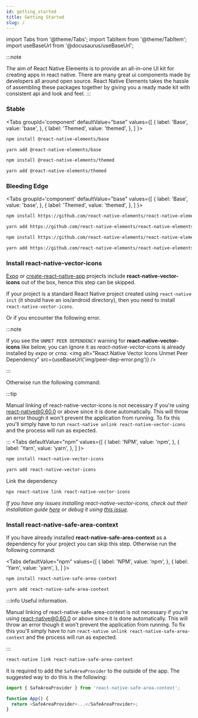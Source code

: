 ```yaml
---
id: getting_started
title: Getting Started
slug: /
---
```


import Tabs from '@theme/Tabs';
import TabItem from '@theme/TabItem';
import useBaseUrl from '@docusaurus/useBaseUrl';

:::note

The aim of React Native Elements is to provide an all-in-one UI kit for creating
apps in react native. There are many great ui components made by developers all
around open source. React Native Elements takes the hassle of assembling these
packages together by giving you a ready made kit with consistent api and look
and feel.
:::

### Stable

<Tabs
groupId='component'
defaultValue="base"
values={[
{ label: 'Base', value: 'base', },
{ label: 'Themed', value: 'themed', },
]
}>
<TabItem value="base">

```bash
npm install @react-native-elements/base
```

```bash
yarn add @react-native-elements/base
```

</TabItem>
<TabItem value="themed">

```bash
npm install @react-native-elements/themed
```

```bash
yarn add @react-native-elements/themed
```

</TabItem>
</Tabs>

### Bleeding Edge

<Tabs
groupId='component'
defaultValue="base"
values={[
{ label: 'Base', value: 'base', },
{ label: 'Themed', value: 'themed', },
]
}>
<TabItem value="base">

```bash
npm install https://github.com/react-native-elements/react-native-elements#base
```

```bash
yarn add https://github.com/react-native-elements/react-native-elements#base
```

</TabItem>
<TabItem value="themed">

```bash
npm install https://github.com/react-native-elements/react-native-elements#themed
```

```bash
yarn add https://github.com/react-native-elements/react-native-elements#themed
```

</TabItem>
</Tabs>

### Install react-native-vector-icons

[Expo](https://expo.io) or
[create-react-native-app](https://github.com/react-community/create-react-native-app)
projects include **react-native-vector-icons** out of the box, hence this step can be skipped.

If your project is a standard React Native project created using
`react-native init` (it should have an ios/android directory), then you need to install `react-native-vector-icons`.

Or if you encounter the following error.

:::note

If you see the `UNMET PEER DEPENDENCY` warning for **react-native-vector-icons** like below, you can ignore it as _react-native-vector-icons_ is already installed by _expo_ or _crna_.
<img alt="React Native Vector Icons Unmet Peer Dependency" src={useBaseUrl('img/peer-dep-error.png')} />

:::

Otherwise run the following command:

:::tip

Manual linking of react-native-vector-icons is not necessary if you're using react-native@0.60.0 or above since it is done automatically. This will throw an error though it won't prevent the application from running. To fix this you'll simply have to run `react-native unlink react-native-vector-icons` and the process will run as expected.

:::
<Tabs
defaultValue="npm"
values={[
{ label: 'NPM', value: 'npm', },
{ label: 'Yarn', value: 'yarn', },
]
}>
<TabItem value="npm">

```bash
npm install react-native-vector-icons
```

</TabItem>
<TabItem value="yarn">

```bash
yarn add react-native-vector-icons
```

</TabItem>
</Tabs>

Link the dependency

```bash
npx react-native link react-native-vector-icons
```

_If you have any issues installing react-native-vector-icons, check out their
installation guide
[here](https://github.com/oblador/react-native-vector-icons#installation) or
debug it using
[this issue](https://github.com/react-native-elements/react-native-elements/issues/503)._

### Install react-native-safe-area-context

If you have already installed **react-native-safe-area-context** as a dependency for
your project you can skip this step. Otherwise run the following command:

<Tabs
defaultValue="npm"
values={[
{ label: 'NPM', value: 'npm', },
{ label: 'Yarn', value: 'yarn', },
]
}>
<TabItem value="npm">

```bash
npm install react-native-safe-area-context
```

</TabItem>
<TabItem value="yarn">

```bash
yarn add react-native-safe-area-context
```

</TabItem>
</Tabs>

:::info Useful information.

Manual linking of react-native-safe-area-context is not necessary if you're using react-native@0.60.0 or above since it is done automatically. This will throw an error though it won't prevent the application from running. To fix this you'll simply have to run `react-native unlink react-native-safe-area-context` and the process will run as expected.

:::

```bash
react-native link react-native-safe-area-context
```

It is required to add the `SafeAreaProvider` to the outside of the app. The suggested way to do this is
the following:

```js
import { SafeAreaProvider } from 'react-native-safe-area-context';

function App() {
  return <SafeAreaProvider>...</SafeAreaProvider>;
}
```
